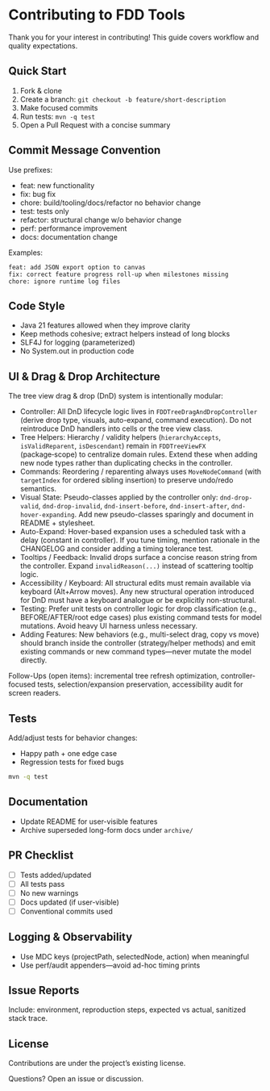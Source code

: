 # Contributing to FDD Tools

Thank you for your interest in contributing! This guide covers workflow and quality expectations.

## Quick Start

1. Fork & clone
2. Create a branch: `git checkout -b feature/short-description`
3. Make focused commits
4. Run tests: `mvn -q test`
5. Open a Pull Request with a concise summary

## Commit Message Convention

Use prefixes:

- feat: new functionality
- fix: bug fix
- chore: build/tooling/docs/refactor no behavior change
- test: tests only
- refactor: structural change w/o behavior change
- perf: performance improvement
- docs: documentation change

Examples:

```text
feat: add JSON export option to canvas
fix: correct feature progress roll-up when milestones missing
chore: ignore runtime log files
```

## Code Style

- Java 21 features allowed when they improve clarity
- Keep methods cohesive; extract helpers instead of long blocks
- SLF4J for logging (parameterized)
- No System.out in production code

## UI & Drag & Drop Architecture

The tree view drag & drop (DnD) system is intentionally modular:

- Controller: All DnD lifecycle logic lives in `FDDTreeDragAndDropController` (derive drop type, visuals, auto-expand, command execution). Do not reintroduce DnD handlers into cells or the tree view class.
- Tree Helpers: Hierarchy / validity helpers (`hierarchyAccepts`, `isValidReparent`, `isDescendant`) remain in `FDDTreeViewFX` (package‑scope) to centralize domain rules. Extend these when adding new node types rather than duplicating checks in the controller.
- Commands: Reordering / reparenting always uses `MoveNodeCommand` (with `targetIndex` for ordered sibling insertion) to preserve undo/redo semantics.
- Visual State: Pseudo-classes applied by the controller only: `dnd-drop-valid`, `dnd-drop-invalid`, `dnd-insert-before`, `dnd-insert-after`, `dnd-hover-expanding`. Add new pseudo-classes sparingly and document in README + stylesheet.
- Auto-Expand: Hover-based expansion uses a scheduled task with a delay (constant in controller). If you tune timing, mention rationale in the CHANGELOG and consider adding a timing tolerance test.
- Tooltips / Feedback: Invalid drops surface a concise reason string from the controller. Expand `invalidReason(...)` instead of scattering tooltip logic.
- Accessibility / Keyboard: All structural edits must remain available via keyboard (Alt+Arrow moves). Any new structural operation introduced for DnD must have a keyboard analogue or be explicitly non-structural.
- Testing: Prefer unit tests on controller logic for drop classification (e.g., BEFORE/AFTER/root edge cases) plus existing command tests for model mutations. Avoid heavy UI harness unless necessary.
- Adding Features: New behaviors (e.g., multi-select drag, copy vs move) should branch inside the controller (strategy/helper methods) and emit existing commands or new command types—never mutate the model directly.

Follow-Ups (open items): incremental tree refresh optimization, controller-focused tests, selection/expansion preservation, accessibility audit for screen readers.

## Tests

Add/adjust tests for behavior changes:

- Happy path + one edge case
- Regression tests for fixed bugs

```bash
mvn -q test
```

## Documentation

- Update README for user-visible features
- Archive superseded long-form docs under `archive/`

## PR Checklist

- [ ] Tests added/updated
- [ ] All tests pass
- [ ] No new warnings
- [ ] Docs updated (if user-visible)
- [ ] Conventional commits used

## Logging & Observability

- Use MDC keys (projectPath, selectedNode, action) when meaningful
- Use perf/audit appenders—avoid ad-hoc timing prints

## Issue Reports

Include: environment, reproduction steps, expected vs actual, sanitized stack trace.

## License

Contributions are under the project’s existing license.

Questions? Open an issue or discussion.
